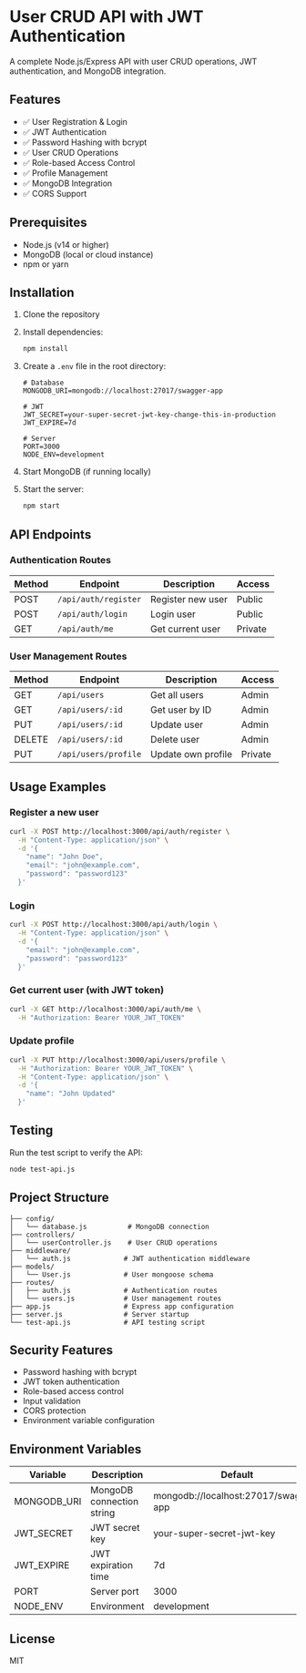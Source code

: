 # User CRUD API with JWT Authentication

A complete Node.js/Express API with user CRUD operations, JWT authentication, and MongoDB integration.

## Features

- ✅ User Registration & Login
- ✅ JWT Authentication
- ✅ Password Hashing with bcrypt
- ✅ User CRUD Operations
- ✅ Role-based Access Control
- ✅ Profile Management
- ✅ MongoDB Integration
- ✅ CORS Support

## Prerequisites

- Node.js (v14 or higher)
- MongoDB (local or cloud instance)
- npm or yarn

## Installation

1. Clone the repository
2. Install dependencies:
   ```bash
   npm install
   ```

3. Create a `.env` file in the root directory:
   ```env
   # Database
   MONGODB_URI=mongodb://localhost:27017/swagger-app
   
   # JWT
   JWT_SECRET=your-super-secret-jwt-key-change-this-in-production
   JWT_EXPIRE=7d
   
   # Server
   PORT=3000
   NODE_ENV=development
   ```

4. Start MongoDB (if running locally)

5. Start the server:
   ```bash
   npm start
   ```

## API Endpoints

### Authentication Routes

| Method | Endpoint | Description | Access |
|--------|----------|-------------|---------|
| POST | `/api/auth/register` | Register new user | Public |
| POST | `/api/auth/login` | Login user | Public |
| GET | `/api/auth/me` | Get current user | Private |

### User Management Routes

| Method | Endpoint | Description | Access |
|--------|----------|-------------|---------|
| GET | `/api/users` | Get all users | Admin |
| GET | `/api/users/:id` | Get user by ID | Admin |
| PUT | `/api/users/:id` | Update user | Admin |
| DELETE | `/api/users/:id` | Delete user | Admin |
| PUT | `/api/users/profile` | Update own profile | Private |

## Usage Examples

### Register a new user
```bash
curl -X POST http://localhost:3000/api/auth/register \
  -H "Content-Type: application/json" \
  -d '{
    "name": "John Doe",
    "email": "john@example.com",
    "password": "password123"
  }'
```

### Login
```bash
curl -X POST http://localhost:3000/api/auth/login \
  -H "Content-Type: application/json" \
  -d '{
    "email": "john@example.com",
    "password": "password123"
  }'
```

### Get current user (with JWT token)
```bash
curl -X GET http://localhost:3000/api/auth/me \
  -H "Authorization: Bearer YOUR_JWT_TOKEN"
```

### Update profile
```bash
curl -X PUT http://localhost:3000/api/users/profile \
  -H "Authorization: Bearer YOUR_JWT_TOKEN" \
  -H "Content-Type: application/json" \
  -d '{
    "name": "John Updated"
  }'
```

## Testing

Run the test script to verify the API:
```bash
node test-api.js
```

## Project Structure

```
├── config/
│   └── database.js          # MongoDB connection
├── controllers/
│   └── userController.js    # User CRUD operations
├── middleware/
│   └── auth.js             # JWT authentication middleware
├── models/
│   └── User.js             # User mongoose schema
├── routes/
│   ├── auth.js             # Authentication routes
│   └── users.js            # User management routes
├── app.js                  # Express app configuration
├── server.js               # Server startup
└── test-api.js             # API testing script
```

## Security Features

- Password hashing with bcrypt
- JWT token authentication
- Role-based access control
- Input validation
- CORS protection
- Environment variable configuration

## Environment Variables

| Variable | Description | Default |
|----------|-------------|---------|
| MONGODB_URI | MongoDB connection string | mongodb://localhost:27017/swagger-app |
| JWT_SECRET | JWT secret key | your-super-secret-jwt-key |
| JWT_EXPIRE | JWT expiration time | 7d |
| PORT | Server port | 3000 |
| NODE_ENV | Environment | development |

## License

MIT
